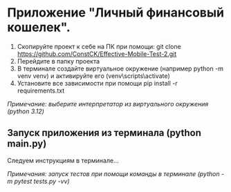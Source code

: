 # Приложение "Личный финансовый кошелек".

1. Скопируйте проект к себе на ПК при помощи: git clone https://github.com/ConstCK/Effective-Mobile-Test-2.git
2. Перейдите в папку проекта
3. В терминале создайте виртуальное окружение (например python -m venv venv) и активируйте его (venv\scripts\activate)
4. Установите все зависимости при помощи pip install -r requirements.txt

_Примечание: выберите интерпретатор из виртуального окружения (python 3.12)_

## Запуск приложения из терминала (python main.py)

Следуем инструкциям в терминале...

_Примечания: запуск тестов при помощи команды в терминале (python -m pytest tests.py -vv)_

